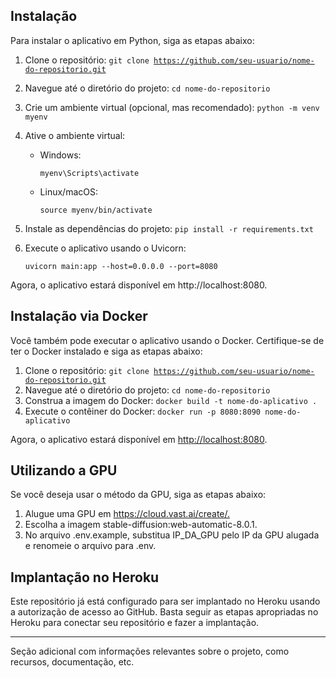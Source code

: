 ## Instalação

Para instalar o aplicativo em Python, siga as etapas abaixo:

1. Clone o repositório:
   `git clone `[`https://github.com/seu-usuario/nome-do-repositorio.git`](https://github.com/seu-usuario/nome-do-repositorio.git)
2. Navegue até o diretório do projeto:
   `cd nome-do-repositorio`
3. Crie um ambiente virtual (opcional, mas recomendado):
   `python -m venv myenv`
4. Ative o ambiente virtual:
   - Windows:

     &#x20;`myenv\Scripts\activate`
   - Linux/macOS:&#x20;

     `source myenv/bin/activate`
5. Instale as dependências do projeto:
   `pip install -r requirements.txt`
6. Execute o aplicativo usando o Uvicorn:&#x20;

   `uvicorn main:app --host=0.0.0.0 --port=8080`

Agora, o aplicativo estará disponível em http://localhost:8080.

## Instalação via Docker

Você também pode executar o aplicativo usando o Docker. Certifique-se de ter o Docker instalado e siga as etapas abaixo:

1. Clone o repositório:
   `git clone `[`https://github.com/seu-usuario/nome-do-repositorio.git`](https://github.com/seu-usuario/nome-do-repositorio.git)
2. Navegue até o diretório do projeto:
   `cd nome-do-repositorio`
3. Construa a imagem do Docker:
   `docker build -t nome-do-aplicativo .`
4. Execute o contêiner do Docker:
   `docker run -p 8080:8090 nome-do-aplicativo`

Agora, o aplicativo estará disponível em <http://localhost:8080>.

## Utilizando a GPU

Se você deseja usar o método da GPU, siga as etapas abaixo:

1. Alugue uma GPU em <https://cloud.vast.ai/create/.>
2. Escolha a imagem stable-diffusion:web-automatic-8.0.1.
3. No arquivo .env.example, substitua IP\_DA\_GPU pelo IP da GPU alugada e renomeie o arquivo para .env.

## Implantação no Heroku

Este repositório já está configurado para ser implantado no Heroku usando a autorização de acesso ao GitHub. Basta seguir as etapas apropriadas no Heroku para conectar seu repositório e fazer a implantação.

---

Seção adicional com informações relevantes sobre o projeto, como recursos, documentação, etc.

 
